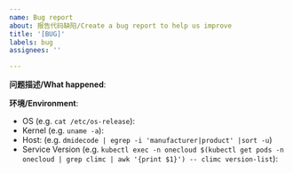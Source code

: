 ```yaml
---
name: Bug report
about: 报告代码缺陷/Create a bug report to help us improve
title: '[BUG]'
labels: bug
assignees: ''

---
```


**问题描述/What happened**:

**环境/Environment**:

- OS (e.g. `cat /etc/os-release`):
- Kernel (e.g. `uname -a`):
- Host: (e.g. `dmidecode | egrep -i 'manufacturer|product' |sort -u`)
- Service Version (e.g. `kubectl exec -n onecloud $(kubectl get pods -n onecloud | grep climc | awk '{print $1}') -- climc version-list`):
<!--
- Version (e.g. `climc version-list`):
-->
